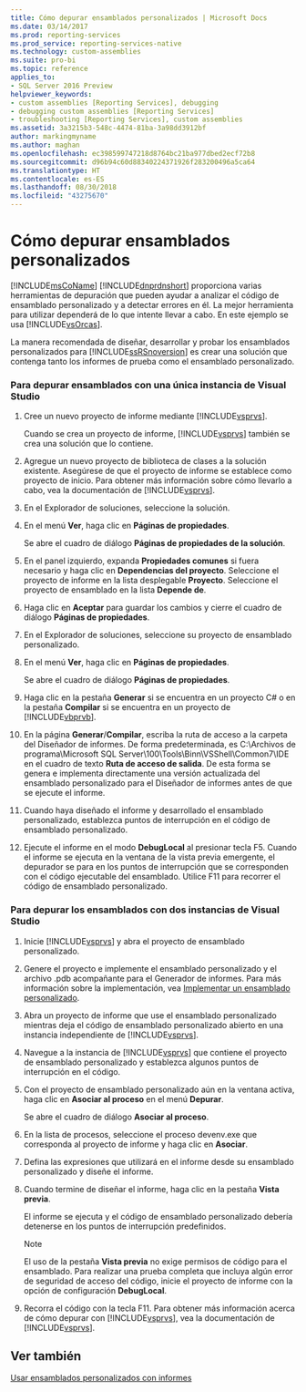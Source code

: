 ```yaml
---
title: Cómo depurar ensamblados personalizados | Microsoft Docs
ms.date: 03/14/2017
ms.prod: reporting-services
ms.prod_service: reporting-services-native
ms.technology: custom-assemblies
ms.suite: pro-bi
ms.topic: reference
applies_to:
- SQL Server 2016 Preview
helpviewer_keywords:
- custom assemblies [Reporting Services], debugging
- debugging custom assemblies [Reporting Services]
- troubleshooting [Reporting Services], custom assemblies
ms.assetid: 3a3215b3-548c-4474-81ba-3a98dd3912bf
author: markingmyname
ms.author: maghan
ms.openlocfilehash: ec398599747218d8764bc21ba977dbed2ecf72b8
ms.sourcegitcommit: d96b94c60d88340224371926f283200496a5ca64
ms.translationtype: HT
ms.contentlocale: es-ES
ms.lasthandoff: 08/30/2018
ms.locfileid: "43275670"
---
```

# <a name="how-to-debug-custom-assemblies"></a>Cómo depurar ensamblados personalizados
  [!INCLUDE[msCoName](../../includes/msconame-md.md)] [!INCLUDE[dnprdnshort](../../includes/dnprdnshort-md.md)] proporciona varias herramientas de depuración que pueden ayudar a analizar el código de ensamblado personalizado y a detectar errores en él. La mejor herramienta para utilizar dependerá de lo que intente llevar a cabo. En este ejemplo se usa [!INCLUDE[vsOrcas](../../includes/vsorcas-md.md)].  
  
 La manera recomendada de diseñar, desarrollar y probar los ensamblados personalizados para [!INCLUDE[ssRSnoversion](../../includes/ssrsnoversion-md.md)] es crear una solución que contenga tanto los informes de prueba como el ensamblado personalizado.  
  
### <a name="to-debug-assemblies-using-a-single-instance-of-visual-studio"></a>Para depurar ensamblados con una única instancia de Visual Studio  
  
1.  Cree un nuevo proyecto de informe mediante [!INCLUDE[vsprvs](../../includes/vsprvs-md.md)].  
  
     Cuando se crea un proyecto de informe, [!INCLUDE[vsprvs](../../includes/vsprvs-md.md)] también se crea una solución que lo contiene.  
  
2.  Agregue un nuevo proyecto de biblioteca de clases a la solución existente. Asegúrese de que el proyecto de informe se establece como proyecto de inicio. Para obtener más información sobre cómo llevarlo a cabo, vea la documentación de [!INCLUDE[vsprvs](../../includes/vsprvs-md.md)].  
  
3.  En el Explorador de soluciones, seleccione la solución.  
  
4.  En el menú **Ver**, haga clic en **Páginas de propiedades**.  
  
     Se abre el cuadro de diálogo **Páginas de propiedades de la solución**.  
  
5.  En el panel izquierdo, expanda **Propiedades comunes** si fuera necesario y haga clic en **Dependencias del proyecto**. Seleccione el proyecto de informe en la lista desplegable **Proyecto**. Seleccione el proyecto de ensamblado en la lista **Depende de**.  
  
6.  Haga clic en **Aceptar** para guardar los cambios y cierre el cuadro de diálogo **Páginas de propiedades**.  
  
7.  En el Explorador de soluciones, seleccione su proyecto de ensamblado personalizado.  
  
8.  En el menú **Ver**, haga clic en **Páginas de propiedades**.  
  
     Se abre el cuadro de diálogo **Páginas de propiedades**.  
  
9. Haga clic en la pestaña **Generar** si se encuentra en un proyecto C# o en la pestaña **Compilar** si se encuentra en un proyecto de [!INCLUDE[vbprvb](../../includes/vbprvb-md.md)].  
  
10. En la página **Generar**/**Compilar**, escriba la ruta de acceso a la carpeta del Diseñador de informes. De forma predeterminada, es C:\Archivos de programa\Microsoft SQL Server\100\Tools\Binn\VSShell\Common7\IDE en el cuadro de texto **Ruta de acceso de salida**. De esta forma se genera e implementa directamente una versión actualizada del ensamblado personalizado para el Diseñador de informes antes de que se ejecute el informe.  
  
11. Cuando haya diseñado el informe y desarrollado el ensamblado personalizado, establezca puntos de interrupción en el código de ensamblado personalizado.  
  
12. Ejecute el informe en el modo **DebugLocal** al presionar tecla F5. Cuando el informe se ejecuta en la ventana de la vista previa emergente, el depurador se para en los puntos de interrupción que se corresponden con el código ejecutable del ensamblado. Utilice F11 para recorrer el código de ensamblado personalizado.  
  
### <a name="to-debug-assemblies-using-two-instances-of-visual-studio"></a>Para depurar los ensamblados con dos instancias de Visual Studio  
  
1.  Inicie [!INCLUDE[vsprvs](../../includes/vsprvs-md.md)] y abra el proyecto de ensamblado personalizado.  
  
2.  Genere el proyecto e implemente el ensamblado personalizado y el archivo .pdb acompañante para el Generador de informes. Para más información sobre la implementación, vea [Implementar un ensamblado personalizado](../../reporting-services/custom-assemblies/deploying-a-custom-assembly.md).  
  
3.  Abra un proyecto de informe que use el ensamblado personalizado mientras deja el código de ensamblado personalizado abierto en una instancia independiente de [!INCLUDE[vsprvs](../../includes/vsprvs-md.md)].  
  
4.  Navegue a la instancia de [!INCLUDE[vsprvs](../../includes/vsprvs-md.md)] que contiene el proyecto de ensamblado personalizado y establezca algunos puntos de interrupción en el código.  
  
5.  Con el proyecto de ensamblado personalizado aún en la ventana activa, haga clic en **Asociar al proceso** en el menú **Depurar**.  
  
     Se abre el cuadro de diálogo **Asociar al proceso**.  
  
6.  En la lista de procesos, seleccione el proceso devenv.exe que corresponda al proyecto de informe y haga clic en **Asociar**.  
  
7.  Defina las expresiones que utilizará en el informe desde su ensamblado personalizado y diseñe el informe.  
  
8.  Cuando termine de diseñar el informe, haga clic en la pestaña **Vista previa**.  
  
     El informe se ejecuta y el código de ensamblado personalizado debería detenerse en los puntos de interrupción predefinidos.  
  
    > [!NOTE]  
    >  El uso de la pestaña **Vista previa** no exige permisos de código para el ensamblado. Para realizar una prueba completa que incluya algún error de seguridad de acceso del código, inicie el proyecto de informe con la opción de configuración **DebugLocal**.  
  
9. Recorra el código con la tecla F11. Para obtener más información acerca de cómo depurar con [!INCLUDE[vsprvs](../../includes/vsprvs-md.md)], vea la documentación de [!INCLUDE[vsprvs](../../includes/vsprvs-md.md)].  
  
## <a name="see-also"></a>Ver también  
 [Usar ensamblados personalizados con informes](../../reporting-services/custom-assemblies/using-custom-assemblies-with-reports.md)  
  
  
